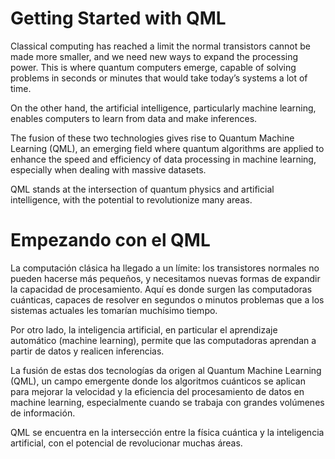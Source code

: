 # Getting Started with QML 

Classical computing has reached a limit the normal transistors cannot be made more smaller, and we need new ways to expand the processing power.
This is where quantum computers emerge, capable of solving problems in seconds or minutes that would take today’s systems a lot of time.

On the other hand, the artificial intelligence, particularly machine learning, enables computers to learn from data and make inferences.

The fusion of these two technologies gives rise to Quantum Machine Learning (QML), an emerging field where quantum algorithms are applied to enhance the speed and efficiency of data processing in machine learning, especially when dealing with massive datasets.

QML stands at the intersection of quantum physics and artificial intelligence, with the potential to revolutionize many areas.

# Empezando con el QML

La computación clásica ha llegado a un límite: los transistores normales no pueden hacerse más pequeños, y necesitamos nuevas formas de expandir la capacidad de procesamiento.
Aquí es donde surgen las computadoras cuánticas, capaces de resolver en segundos o minutos problemas que a los sistemas actuales les tomarían muchísimo tiempo.

Por otro lado, la inteligencia artificial, en particular el aprendizaje automático (machine learning), permite que las computadoras aprendan a partir de datos y realicen inferencias.

La fusión de estas dos tecnologías da origen al Quantum Machine Learning (QML), un campo emergente donde los algoritmos cuánticos se aplican para mejorar la velocidad y la eficiencia del procesamiento de datos en machine learning, especialmente cuando se trabaja con grandes volúmenes de información.

QML se encuentra en la intersección entre la física cuántica y la inteligencia artificial, con el potencial de revolucionar muchas áreas.


